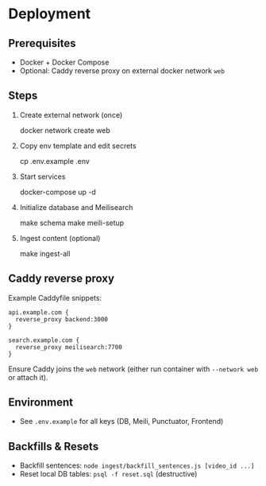 # Deployment

## Prerequisites

- Docker + Docker Compose
- Optional: Caddy reverse proxy on external docker network `web`

## Steps

1. Create external network (once)

   docker network create web

2. Copy env template and edit secrets

   cp .env.example .env

3. Start services

   docker-compose up -d

4. Initialize database and Meilisearch

   make schema
   make meili-setup

5. Ingest content (optional)

   make ingest-all

## Caddy reverse proxy

Example Caddyfile snippets:

```
api.example.com {
  reverse_proxy backend:3000
}

search.example.com {
  reverse_proxy meilisearch:7700
}
```

Ensure Caddy joins the `web` network (either run container with `--network web` or attach it).

## Environment

- See `.env.example` for all keys (DB, Meili, Punctuator, Frontend)

## Backfills & Resets

- Backfill sentences: `node ingest/backfill_sentences.js [video_id ...]`
- Reset local DB tables: `psql -f reset.sql` (destructive)
